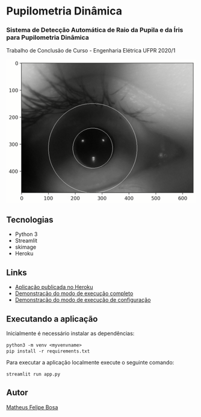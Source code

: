 # Pupilometria Dinâmica

### Sistema de Detecção Automática de Raio da Pupila e da Íris para Pupilometria Dinâmica

Trabalho de Conclusão de Curso - Engenharia Elétrica UFPR 2020/1

![Pupilometria](docs/pupillometry.png?raw=true "Pupilometria")

## Tecnologias

* Python 3
* Streamlit
* skimage
* Heroku

## Links

* [Aplicação publicada no Heroku](https://pupilometria.herokuapp.com/)
* [Demonstração do modo de execução completo](docs/modo_completo_pupilometria.mp4)
* [Demonstração do modo de execução de configuração](docs/modo_configuracao_pupilometria.mp4)

## Executando a aplicação

Inicialmente é necessário instalar as dependências:

```
python3 -m venv <myvenvname>
pip install -r requirements.txt
```

Para executar a aplicação localmente execute o seguinte comando:

```
streamlit run app.py
```

## Autor

[Matheus Felipe Bosa](https://www.linkedin.com/in/matheusbosa)
